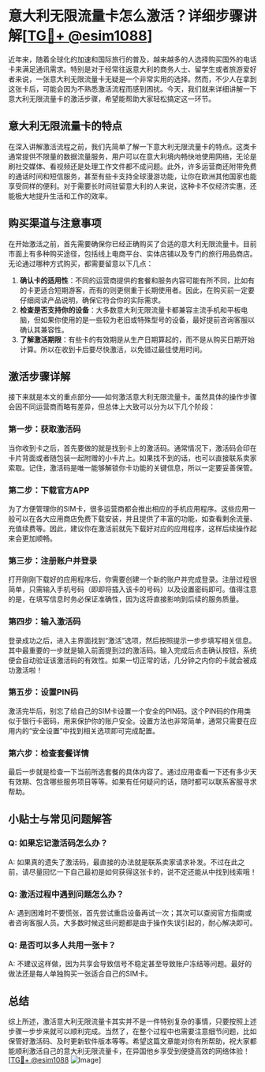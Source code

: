 # 意大利无限流量卡怎么激活？详细步骤讲解[[TG💪+ @esim1088](https://t.me/s/esim1088)]

近年来，随着全球化的加速和国际旅行的普及，越来越多的人选择购买国外的电话卡来满足通讯需求。特别是对于经常往返意大利的商务人士、留学生或者旅游爱好者来说，一张意大利无限流量卡无疑是一个非常实用的选择。然而，不少人在拿到这张卡后，可能会因为不熟悉激活流程而感到困扰。今天，我们就来详细讲解一下意大利无限流量卡的激活步骤，希望能帮助大家轻松搞定这一环节。

## 意大利无限流量卡的特点

在深入讲解激活流程之前，我们先简单了解一下意大利无限流量卡的特点。这类卡通常提供不限量的数据流量服务，用户可以在意大利境内畅快地使用网络，无论是刷社交媒体、看视频还是处理工作文件都不成问题。此外，许多运营商还附带免费的通话时间和短信服务，甚至有些卡支持全球漫游功能，让你在欧洲其他国家也能享受同样的便利。对于需要长时间驻留意大利的人来说，这种卡不仅经济实惠，还能极大地提升生活和工作的效率。

## 购买渠道与注意事项

在开始激活之前，首先需要确保你已经正确购买了合适的意大利无限流量卡。目前市面上有多种购买途径，包括线上电商平台、实体店铺以及专门的旅行用品商店。无论通过哪种方式购买，都需要留意以下几点：

1. **确认卡的适用性**：不同的运营商提供的套餐和服务内容可能有所不同，比如有的卡更适合短期游客，而有的则更侧重于长期使用者。因此，在购买前一定要仔细阅读产品说明，确保它符合你的实际需求。
2. **检查是否支持你的设备**：大多数意大利无限流量卡都兼容主流手机和平板电脑，但如果你使用的是一些较为老旧或特殊型号的设备，最好提前咨询客服以确认其兼容性。
3. **了解激活期限**：有些卡的有效期是从生产日期算起的，而不是从购买日期开始计算。所以在收到卡后要尽快激活，以免错过最佳使用时间。

## 激活步骤详解

接下来就是本文的重点部分——如何激活意大利无限流量卡。虽然具体的操作步骤会因不同运营商而略有差异，但总体上大致可以分为以下几个阶段：

### 第一步：获取激活码

当你收到卡之后，首先要做的就是找到卡上的激活码。通常情况下，激活码会印在卡片背面或者随包装一起附赠的小卡片上。如果找不到的话，也可以直接联系卖家索取。记住，激活码是唯一能够解锁你卡功能的关键信息，所以一定要妥善保管。

### 第二步：下载官方APP

为了方便管理你的SIM卡，很多运营商都会推出相应的手机应用程序。这些应用一般可以在各大应用商店免费下载安装，并且提供了丰富的功能，如查看剩余流量、充值续费等。因此，建议你在激活前就先下载好对应的应用程序，这样后续操作起来会更加顺畅。

### 第三步：注册账户并登录

打开刚刚下载好的应用程序后，你需要创建一个新的账户并完成登录。注册过程很简单，只需输入手机号码（即即将插入该卡的号码）以及设置密码即可。值得注意的是，在填写信息时务必保证准确性，因为这将直接影响到后续的服务质量。

### 第四步：输入激活码

登录成功之后，进入主界面找到“激活”选项，然后按照提示一步步填写相关信息。其中最重要的一步就是输入前面提到过的激活码。输入完成后点击确认按钮，系统便会自动验证该激活码的有效性。如果一切正常的话，几分钟之内你的卡就会被成功激活啦！

### 第五步：设置PIN码

激活完毕后，别忘了给自己的SIM卡设置一个安全的PIN码。这个PIN码的作用类似于银行卡密码，用来保护你的账户安全。设置方法也非常简单，通常只需要在应用内的“安全设置”中找到相关选项即可完成配置。

### 第六步：检查套餐详情

最后一步就是检查一下当前所选套餐的具体内容了。通过应用查看一下还有多少天有效期、包含哪些服务项目等等。如果有任何疑问的话，随时都可以联系客服寻求帮助。

## 小贴士与常见问题解答

### Q: 如果忘记激活码怎么办？
A: 如果真的遗失了激活码，最直接的办法就是联系卖家请求补发。不过在此之前，请尽量回忆一下自己最初是如何获得这张卡的，说不定还能从中找到线索哦！

### Q: 激活过程中遇到问题怎么办？
A: 遇到困难时不要慌张，首先尝试重启设备再试一次；其次可以查阅官方指南或者咨询客服人员。大多数时候这些问题都是由于操作失误引起的，耐心解决即可。

### Q: 是否可以多人共用一张卡？
A: 不建议这样做，因为共享会导致信号不稳定甚至导致账户冻结等问题。最好的做法还是每人单独购买一张适合自己的SIM卡。

## 总结

综上所述，激活意大利无限流量卡其实并不是一件特别复杂的事情，只要按照上述步骤一步步来就可以顺利完成。当然了，在整个过程中也需要注意细节问题，比如保管好激活码、及时更新软件版本等等。希望这篇文章能对你有所帮助，祝大家都能顺利激活自己的意大利无限流量卡，在异国他乡享受到便捷高效的网络体验！[[TG💪+ @esim1088](https://t.me/s/esim1088) ![Image](https://i.postimg.cc/4NQfJmqS/Snipaste-2025-05-13-00-14-12.png)]